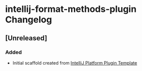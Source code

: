 <!-- Keep a Changelog guide -> https://keepachangelog.com -->

# intellij-format-methods-plugin Changelog

## [Unreleased]
### Added
- Initial scaffold created from [IntelliJ Platform Plugin Template](https://github.com/JetBrains/intellij-platform-plugin-template)

